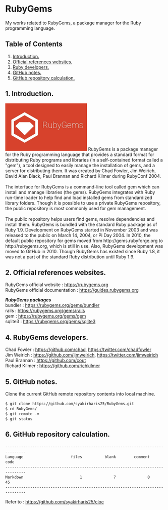# RubyGems
My works related to RubyGems, a package manager for the Ruby programming language.

## Table of Contents
1. [Introduction.](#introduction)
2. [Official references websites.](#references)
3. [Ruby developers.](#developers)
4. [GitHub notes.](#github)
5. [GitHub repository calculation.](#calculation)

<a name="introduction"></a>
## 1. Introduction.
<img src="rubygems.jpg" height="150"> 
RubyGems is a package manager for the Ruby programming language that provides a standard format for distributing Ruby programs and libraries (in a self-contained format called a "gem"), a tool designed to easily manage the installation of gems, and a server for distributing them. It was created by Chad Fowler, Jim Weirich, David Alan Black, Paul Brannan and Richard Kilmer during RubyConf 2004.
<br /><br />
The interface for RubyGems is a command-line tool called gem which can install and manage libraries (the gems). RubyGems integrates with Ruby run-time loader to help find and load installed gems from standardized library folders. Though it is possible to use a private RubyGems repository, the public repository is most commonly used for gem management.
<br /><br />
The public repository helps users find gems, resolve dependencies and install them. RubyGems is bundled with the standard Ruby package as of Ruby 1.9. Development on RubyGems started in November 2003 and was released to the public on March 14, 2004, or Pi Day 2004. In 2010, the default public repository for gems moved from http://gems.rubyforge.org to http://rubygems.org, which is still in use. Also, RubyGems development was moved to GitHub in 2010. Though RubyGems has existed since Ruby 1.8, it was not a part of the standard Ruby distribution until Ruby 1.9.

<a name="references"></a>
## 2. Official references websites. 
RubyGems official website : https://rubygems.org <br />
RubyGems official documentation : https://guides.rubygems.org <br />

**_RubyGems packages_** <br />
bundler : https://rubygems.org/gems/bundler <br />
rails : https://rubygems.org/gems/rails <br />
gem : https://rubygems.org/gems/gem <br />
sqlite3 : https://rubygems.org/gems/sqlite3 <br />

<a name="developers"></a>
## 4. RubyGems developers.
Chad Fowler : https://github.com/chad, https://twitter.com/chadfowler <br />
Jim Weirich : https://github.com/jimweirich, https://twitter.com/jimweirich <br />
Paul Brannan : https://github.com/cout <br />
Richard Kilmer : https://github.com/richkilmer <br />
 
<a name="github"></a>
## 5. GitHub notes.
Clone the current GitHub remote repository contents into local machine.
```
$ git clone https://github.com/syakirharis25/RubyGems.git
$ cd RubyGems/
$ git remote -v
$ git status
```

<a name="calculation"></a>
## 6. GitHub repository calculation.
```
-------------------------------------------------------------------------------
Language                     files          blank        comment           code
-------------------------------------------------------------------------------
Markdown                         1              7              0             45
-------------------------------------------------------------------------------
```
Refer to : https://github.com/syakirharis25/cloc
